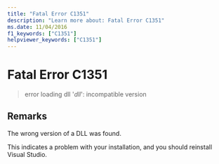 ```yaml
---
title: "Fatal Error C1351"
description: "Learn more about: Fatal Error C1351"
ms.date: 11/04/2016
f1_keywords: ["C1351"]
helpviewer_keywords: ["C1351"]
---
```

# Fatal Error C1351

> error loading dll '*dll*': incompatible version

## Remarks

The wrong version of a DLL was found.

This indicates a problem with your installation, and you should reinstall Visual Studio.
